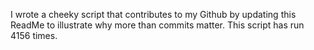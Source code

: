I wrote a cheeky script that contributes to my Github by updating this ReadMe to illustrate why more than commits matter. This script has run 4156 times.